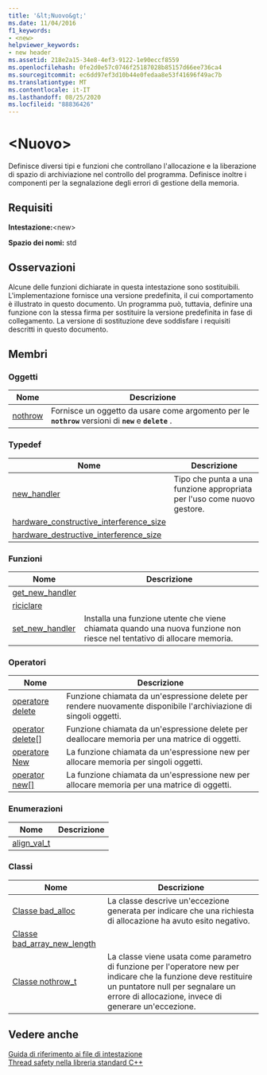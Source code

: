 ```yaml
---
title: '&lt;Nuovo&gt;'
ms.date: 11/04/2016
f1_keywords:
- <new>
helpviewer_keywords:
- new header
ms.assetid: 218e2a15-34e8-4ef3-9122-1e90eccf8559
ms.openlocfilehash: 0fe2d0e57c0746f25187028b85157d66ee736ca4
ms.sourcegitcommit: ec6dd97ef3d10b44e0fedaa8e53f41696f49ac7b
ms.translationtype: MT
ms.contentlocale: it-IT
ms.lasthandoff: 08/25/2020
ms.locfileid: "88836426"
---
```

# <a name="ltnewgt"></a>&lt;Nuovo&gt;

Definisce diversi tipi e funzioni che controllano l'allocazione e la liberazione di spazio di archiviazione nel controllo del programma. Definisce inoltre i componenti per la segnalazione degli errori di gestione della memoria.

## <a name="requirements"></a>Requisiti

**Intestazione:**\<new>

**Spazio dei nomi:** std

## <a name="remarks"></a>Osservazioni

Alcune delle funzioni dichiarate in questa intestazione sono sostituibili.  L'implementazione fornisce una versione predefinita, il cui comportamento è illustrato in questo documento.  Un programma può, tuttavia, definire una funzione con la stessa firma per sostituire la versione predefinita in fase di collegamento. La versione di sostituzione deve soddisfare i requisiti descritti in questo documento.

## <a name="members"></a>Membri

### <a name="objects"></a>Oggetti

|Nome|Descrizione|
|-|-|
|[nothrow](../standard-library/new-functions.md#nothrow)|Fornisce un oggetto da usare come argomento per le **`nothrow`** versioni di **`new`** e **`delete`** .|

### <a name="typedefs"></a>Typedef

|Nome|Descrizione|
|-|-|
|[new_handler](../standard-library/new-typedefs.md#new_handler)|Tipo che punta a una funzione appropriata per l'uso come nuovo gestore.|
|[hardware_constructive_interference_size](../standard-library/new-typedefs.md#hardware_destructive_interference_size)||
|[hardware_destructive_interference_size](../standard-library/new-typedefs.md#hardware_destructive_interference_size)||

### <a name="functions"></a>Funzioni

|Nome|Descrizione|
|-|-|
|[get_new_handler](../standard-library/new-functions.md#get_new_handler)||
|[riciclare](../standard-library/new-functions.md#launder)||
|[set_new_handler](../standard-library/new-functions.md#set_new_handler)|Installa una funzione utente che viene chiamata quando una nuova funzione non riesce nel tentativo di allocare memoria.|

### <a name="operators"></a>Operatori

|Nome|Descrizione|
|-|-|
|[operatore delete](../standard-library/new-operators.md#op_delete)|Funzione chiamata da un'espressione delete per rendere nuovamente disponibile l'archiviazione di singoli oggetti.|
|[operator delete&#91;&#93;](../standard-library/new-operators.md#op_delete_arr)|Funzione chiamata da un'espressione delete per deallocare memoria per una matrice di oggetti.|
|[operatore New](../standard-library/new-operators.md#op_new)|La funzione chiamata da un'espressione new per allocare memoria per singoli oggetti.|
|[operator new&#91;&#93;](../standard-library/new-operators.md#op_new_arr)|La funzione chiamata da un'espressione new per allocare memoria per una matrice di oggetti.|

### <a name="enums"></a>Enumerazioni

|Nome|Descrizione|
|-|-|
|[align_val_t](../standard-library/new-operators.md#op_align_val_t)||

### <a name="classes"></a>Classi

|Nome|Descrizione|
|-|-|
|[Classe bad_alloc](../standard-library/bad-alloc-class.md)|La classe descrive un'eccezione generata per indicare che una richiesta di allocazione ha avuto esito negativo.|
|[Classe bad_array_new_length](../standard-library/bad-array-new-length.md)||
|[Classe nothrow_t](../standard-library/nothrow-t-structure.md)|La classe viene usata come parametro di funzione per l'operatore new per indicare che la funzione deve restituire un puntatore null per segnalare un errore di allocazione, invece di generare un'eccezione.|

## <a name="see-also"></a>Vedere anche

[Guida di riferimento ai file di intestazione](../standard-library/cpp-standard-library-header-files.md)\
[Thread safety nella libreria standard C++](../standard-library/thread-safety-in-the-cpp-standard-library.md)
